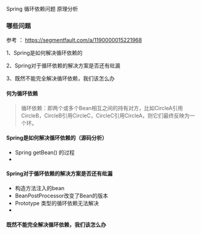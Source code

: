 Spring 循环依赖问题 原理分析 

### 哪些问题 

参考 ： https://segmentfault.com/a/1190000015221968



1、Spring是如何解决循环依赖的

2、Spring对于循环依赖的解决方案是否还有纰漏

3、既然不能完全解决循环依赖，我们该怎么办

#### 何为循环依赖

> 循环依赖：即两个或多个Bean相互之间的持有对方，比如CircleA引用CircleB，CircleB引用CircleC，CircleC引用CircleA，则它们最终反映为一个环。 



#### Spring是如何解决循环依赖的（源码分析）

- Spring getBean() 的过程
- 





#### Spring对于循环依赖的解决方案是否还有纰漏

- 构造方法注入的bean 
- BeanPostProcessor改变了Bean的版本 
- Prototype 类型的循环依赖无法解决
-  

#### 既然不能完全解决循环依赖，我们该怎么办